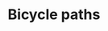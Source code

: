 ---
title: Bicycle paths
longTitle: 'Bicycle paths'
tags:
- gccommon
french:
- "[[Piste cyclable]]"
usedFor:
- "[[Bicycle lanes]]"
- "[[Bicycle trails]]"
- "[[Bike lanes]]"
- "[[Bike paths]]"
- "[[Bike trails]]"
- "[[Biking trails]]"
- "[[Cycling paths]]"
- "[[Cycling trails]]"
---